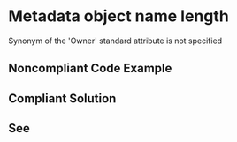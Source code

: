 # Metadata object name length

Synonym of the 'Owner' standard attribute is not specified

## Noncompliant Code Example

## Compliant Solution

## See

